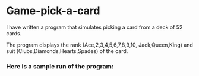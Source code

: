 # Game-pick-a-card
I have written a program that simulates picking a card from a deck  of 52 cards.

The program displays the rank (Ace,2,3,4,5,6,7,8,9,10,
Jack,Queen,King) and suit (Clubs,Diamonds,Hearts,Spades) of the card. 

### Here is a sample run of the program:

